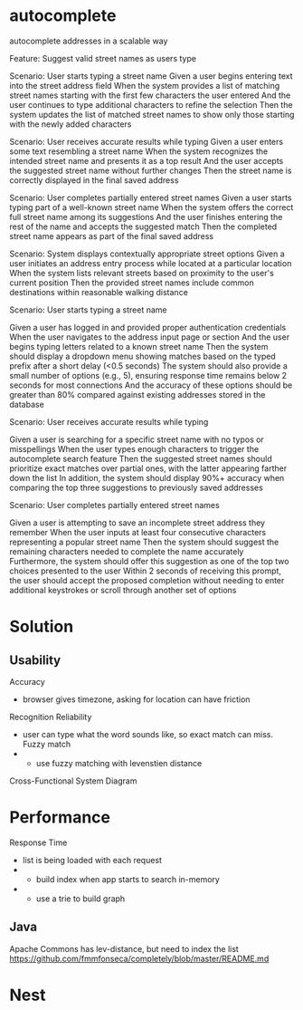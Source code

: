 # autocomplete
autocomplete addresses in a scalable way

Feature: Suggest valid street names as users type

  Scenario: User starts typing a street name
    Given a user begins entering text into the street address field
    When the system provides a list of matching street names starting with the first few characters the user entered
    And the user continues to type additional characters to refine the selection
    Then the system updates the list of matched street names to show only those starting with the newly added characters
    
  Scenario: User receives accurate results while typing
    Given a user enters some text resembling a street name
    When the system recognizes the intended street name and presents it as a top result
    And the user accepts the suggested street name without further changes
    Then the street name is correctly displayed in the final saved address
    
  Scenario: User completes partially entered street names
    Given a user starts typing part of a well-known street name
    When the system offers the correct full street name among its suggestions
    And the user finishes entering the rest of the name and accepts the suggested match
    Then the completed street name appears as part of the final saved address
    
  Scenario: System displays contextually appropriate street options
    Given a user initiates an address entry process while located at a particular location
    When the system lists relevant streets based on proximity to the user's current position
    Then the provided street names include common destinations within reasonable walking distance


Scenario: User starts typing a street name

Given a user has logged in and provided proper authentication credentials
When the user navigates to the address input page or section
And the user begins typing letters related to a known street name
Then the system should display a dropdown menu showing matches based on the typed prefix after a short delay (<0.5 seconds)
The system should also provide a small number of options (e.g., 5), ensuring response time remains below 2 seconds for most connections
And the accuracy of these options should be greater than 80% compared against existing addresses stored in the database

Scenario: User receives accurate results while typing

Given a user is searching for a specific street name with no typos or misspellings
When the user types enough characters to trigger the autocomplete search feature
Then the suggested street names should prioritize exact matches over partial ones, with the latter appearing farther down the list
In addition, the system should display 90%+ accuracy when comparing the top three suggestions to previously saved addresses

Scenario: User completes partially entered street names

Given a user is attempting to save an incomplete street address they remember
When the user inputs at least four consecutive characters representing a popular street name
Then the system should suggest the remaining characters needed to complete the name accurately
Furthermore, the system should offer this suggestion as one of the top two choices presented to the user
Within 2 seconds of receiving this prompt, the user should accept the proposed completion without needing to enter additional keystrokes or scroll through another set of options



# Solution

## Usability

Accuracy
* browser gives timezone, asking for location can have friction

Recognition Reliability
* user can type what the word sounds like, so exact match can miss. Fuzzy match
* * use fuzzy matching with levenstien distance


Cross-Functional
System Diagram

# Performance

Response Time 
* list is being loaded with each request
* * build index when app starts to search in-memory 
* * use a trie to build graph

## Java

Apache Commons has lev-distance, but need to index the list
https://github.com/fmmfonseca/completely/blob/master/README.md

# Nest

